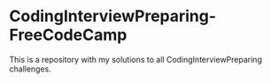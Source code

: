 # CodingInterviewPreparing-FreeCodeCamp
This is a repository with my solutions to all CodingInterviewPreparing challenges.
